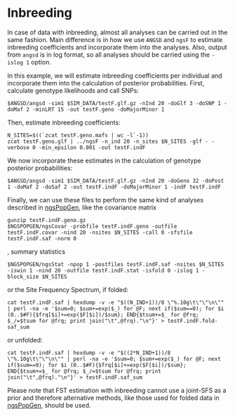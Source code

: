 # Inbreeding

In case of data with inbreeding, almost all analyses can be carried out in the same fashion. Main difference is in how we use `ANGSD` and `ngsF` to estimate inbreeding coefficients and incorporate them into the analyses. Also, output from `angsd` is in log format, so all analyses should be carried using the `-islog 1` option.

In this example, we will estimate inbreeding coefficients per individual and incorporate them into the calculation of posterior probabilities. First, calculate genotype likelihoods and call SNPs:

    $ANGSD/angsd -sim1 $SIM_DATA/testF.glf.gz -nInd 20 -doGlf 3 -doSNP 1 -doMaf 2 -minLRT 15 -out testF.geno -doMajorMinor 1

Then, estimate inbreeding coefficients:

    N_SITES=$((`zcat testF.geno.mafs | wc -l`-1))
    zcat testF.geno.glf | ../ngsF -n_ind 20 -n_sites $N_SITES -glf - -verbose 0 -min_epsilon 0.001 -out testF.indF

We now incorporate these estimates in the calculation of genotype posterior probabilities:

    $ANGSD/angsd -sim1 $SIM_DATA/testF.glf.gz -nInd 20 -doGeno 32 -doPost 1 -doMaf 2 -doSaf 2 -out testF.indF -doMajorMinor 1 -indF testF.indF

Finally, we can use these files to perform the same kind of analyses described in [ngsPopGen](https://github.com/mfumagalli/ngsPopGen), like the covariance matrix

    gunzip testF.indF.geno.gz
    $NGSPOPGEN/ngsCovar -probfile testF.indF.geno -outfile testF.indF.covar -nind 20 -nsites $N_SITES -call 0 -sfsfile testF.indF.saf -norm 0

, summary statistics

    $NGSPOPGEN/ngsStat -npop 1 -postfiles testF.indF.saf -nsites $N_SITES -iswin 1 -nind 20 -outfile testF.indF.stat -isfold 0 -islog 1 -block_size $N_SITES

or the Site Frequency Spectrum, if folded:

    cat testF.indF.saf | hexdump -v -e "$((N_IND+1))/8 \"%.10g\t\"\"\n\"" | perl -na -e '$sum=0; $sum+=exp($_) for @F; next if($sum==0); for $i (0..$#F){$frq[$i]+=exp($F[$i])/$sum}; END{$tsum+=$_ for @frq; $_/=$tsum for @frq; print join("\t",@frq)."\n"}' > testF.indF.fold-saf_sum

or unfolded:

    cat testF.indF.saf | hexdump -v -e "$((2*N_IND+1))/8 \"%.10g\t\"\"\n\"" | perl -na -e '$sum=0; $sum+=exp($_) for @F; next if($sum==0); for $i (0..$#F){$frq[$i]+=exp($F[$i])/$sum}; END{$tsum+=$_ for @frq; $_/=$tsum for @frq; print join("\t",@frq)."\n"}' > testF.indF.saf_sum

Please note that FST estimation with inbreeding cannot use a joint-SFS as a prior and therefore alternative methods, like those used for folded data in [ngsPopGen](https://github.com/mfumagalli/ngsPopGen), should be used.

